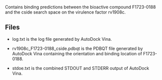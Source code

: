 Contains binding predictions between the bioactive compound F1723-0188 and the cside search space on the virulence factor rv1908c.

## Files

- log.txt is the log file generated by AutoDock Vina.

- rv1908c_F1723-0188_cside.pdbqt is the PDBQT file generated by AutoDock Vina containing the orientation and binding location of F1723-0188.

- stdoe.txt is the combined STDOUT and STDERR output of AutoDock Vina.

